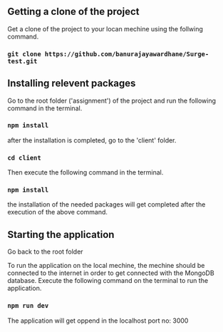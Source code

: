 ## Getting a clone of the project

Get a clone of the project to your locan mechine using the follwing command.

### `git clone https://github.com/banurajayawardhane/Surge-test.git`

## Installing relevent packages 

Go to the root folder ('assignment') of the project and run the following command in the terminal.

### `npm install`

after the installation is completed, go to the 'client' folder.

### `cd client`

Then execute the following command in the terminal.

### `npm install`

the installation of the needed packages will get completed after the execution of the above command.

## Starting the application 

Go back to the root folder 

To run the application on the local mechine, the mechine should be connected to the internet in order to get connected with the MongoDB database.
Execute the following command on the terminal to run the application. 

### `npm run dev`

The application will get oppend in the localhost port no: 3000



